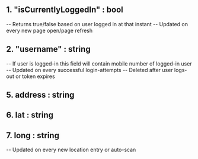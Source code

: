 ## 1. "isCurrentlyLoggedIn" : bool

-- Returns true/false based on user logged in at that instant
-- Updated on every new page open/page refresh

## 2. "username" : string

-- If user is logged-in this field will contain mobile number of logged-in user
-- Updated on every successful login-attempts
-- Deleted after user logs-out or token expires

<!-- ## 3. "refreshToken" : string

-- Updated on every refresh request sent

## 4. "accessToken" : string

-- Updated on every successful login-attempts -->

## 5. address : string

## 6. lat : string

## 7. long : string

-- Updated on every new location entry or auto-scan

